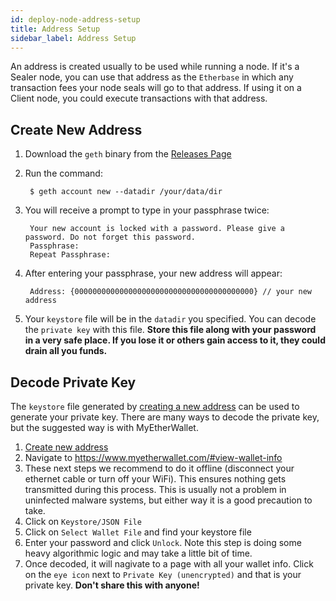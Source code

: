 ```yaml
---
id: deploy-node-address-setup
title: Address Setup
sidebar_label: Address Setup
---
```


An address is created usually to be used while running a node. If it's a Sealer node, you can use that address as the `Etherbase` in which any transaction fees your node seals will go to that address. If using it on a Client node, you could execute transactions with that address.

## Create New Address
1. Download the `geth` binary from the [Releases Page](https://github.com/ghuchain/go-ghuchain/releases)
2. Run the command:

        $ geth account new --datadir /your/data/dir

3. You will receive a prompt to type in your passphrase twice:

        Your new account is locked with a password. Please give a password. Do not forget this password.
        Passphrase:
        Repeat Passphrase:

4. After entering your passphrase, your new address will appear:

        Address: {0000000000000000000000000000000000000000} // your new address

3. Your `keystore` file will be in the `datadir` you specified. You can decode the `private key` with this file. **Store this file along with your password in a very safe place. If you lose it or others gain access to it, they could drain all you funds.**

## Decode Private Key
The `keystore` file generated by [creating a new address](#create-new-address) can be used to generate your private key. There are many ways to decode the private key, but the suggested way is with MyEtherWallet.

1. [Create new address](#create-new-address)
2. Navigate to https://www.myetherwallet.com/#view-wallet-info
3. These next steps we recommend to do it offline (disconnect your ethernet cable or turn off your WiFi). This ensures nothing gets transmitted during this process. This is usually not a problem in uninfected malware systems, but either way it is a good precaution to take.
4. Click on `Keystore/JSON File`
5. Click on `Select Wallet File` and find your keystore file
6. Enter your password and click `Unlock`. Note this step is doing some heavy algorithmic logic and may take a little bit of time.
7. Once decoded, it will nagivate to a page with all your wallet info. Click on the `eye icon` next to `Private Key (unencrypted)` and that is your private key. **Don't share this with anyone!**
